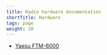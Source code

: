 ```yaml
---
title: Radio hardware documentation
shortTitle: Hardware
tags: page
weight: 10
---
```


- [Yaesu FTM-6000](ftm-6000)

